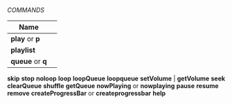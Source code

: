 *COMMANDS*

|      Name        |     <Options>   |
|----------------|---------------|
**play** or **p** | _<query>_
**playlist** |_<query>_
**queue** or **q** | _<query>_
**skip**
**stop**
**noloop**
**loop**
**loopQueue**
**loopqueue**
**setVolume** | _<number>_
**getVolume**
**seek**
**clearQueue**
**shuffle**
**getQueue**
**nowPlaying** or **nowplaying**
**pause**
**resume**
**remove**
**createProgressBar** or **createprogressbar**
**help**